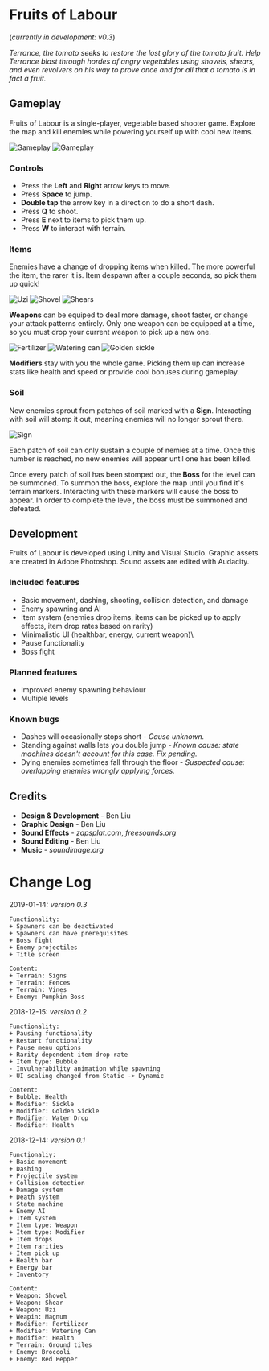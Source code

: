 # Fruits of Labour
(*currently in development: v0.3*)

*Terrance, the tomato seeks to restore the lost glory of the tomato fruit. Help Terrance blast through hordes of angry vegetables using shovels, shears, and even revolvers on his way to prove once and for all that a tomato is in fact a fruit.*

## Gameplay
Fruits of Labour is a single-player, vegetable based shooter game. Explore the map and kill enemies while powering yourself up with cool new items. 

![Gameplay](Screenshots/Gameplay3.PNG)
![Gameplay](Screenshots/Gameplay4.PNG)

### Controls
* Press the **Left** and **Right** arrow keys to move.
* Press **Space** to jump.
* **Double tap** the arrow key in a direction to do a short dash.
* Press **Q** to shoot.
* Press **E** next to items to pick them up.
* Press **W** to interact with terrain.

### Items
Enemies have a change of dropping items when killed. The more powerful the item, the rarer it is. Item despawn after a couple seconds, so pick them up quick!

![Uzi](Screenshots/Uzi.PNG)
![Shovel](Screenshots/Shovel.PNG)
![Shears](Screenshots/Shears.PNG)

**Weapons** can be equiped to deal more damage, shoot faster, or change your attack patterns entirely. Only one weapon can be equipped at a time, so you must drop your current weapon to pick up a new one.

![Fertilizer](Screenshots/Fertilizer.PNG)
![Watering can](Screenshots/Watercan.PNG)
![Golden sickle](Screenshots/GoldSickle.PNG)

**Modifiers** stay with you the whole game. Picking them up can increase stats like health and speed or provide cool bonuses during gameplay.

### Soil
New enemies sprout from patches of soil marked with a **Sign**. Interacting with soil will stomp it out, meaning enemies will no longer sprout there.

![Sign](Screenshots/Sign.PNG)

Each patch of soil can only sustain a couple of nemies at a time. Once this number is reached, no new enemies will appear until one has been killed. 

Once every patch of soil has been stomped out, the **Boss** for the level can be summoned. To summon the boss, explore the map until you find it's terrain markers. Interacting with these markers will cause the boss to appear. In order to complete the level, the boss must be summoned and defeated.

## Development
Fruits of Labour is developed using Unity and Visual Studio. Graphic assets are created in Adobe Photoshop. Sound assets are edited with Audacity.

### Included features
* Basic movement, dashing, shooting, collision detection, and damage
* Enemy spawning and AI
* Item system (enemies drop items, items can be picked up to apply effects, item drop rates based on rarity)
* Minimalistic UI (healthbar, energy, current weapon)\
* Pause functionality
* Boss fight

### Planned features
* Improved enemy spawning behaviour
* Multiple levels

### Known bugs
* Dashes will occasionally stops short - *Cause unknown.*
* Standing against walls lets you double jump - *Known cause: state machines doesn't account for this case. Fix pending.*
* Dying enemies sometimes fall through the floor - *Suspected cause: overlapping enemies wrongly applying forces.*

## Credits
* **Design & Development** - Ben Liu
* **Graphic Design** - Ben Liu
* **Sound Effects** - *zapsplat.com*, *freesounds.org*
* **Sound Editing** - Ben Liu
*  **Music** - *soundimage.org*



# Change Log

2019-01-14: *version 0.3*
```
Functionality:
+ Spawners can be deactivated
+ Spawners can have prerequisites
+ Boss fight
+ Enemy projectiles
+ Title screen

Content:
+ Terrain: Signs
+ Terrain: Fences
+ Terrain: Vines
+ Enemy: Pumpkin Boss
```

2018-12-15: *version 0.2*
```
Functionality:
+ Pausing functionality
+ Restart functionality
+ Pause menu options
+ Rarity dependent item drop rate
+ Item type: Bubble
- Invulnerability animation while spawning
> UI scaling changed from Static -> Dynamic

Content:
+ Bubble: Health
+ Modifier: Sickle
+ Modifier: Golden Sickle
+ Modifier: Water Drop
- Modifier: Health
```
2018-12-14: *version 0.1*
```
Functionaliy:
+ Basic movement
+ Dashing
+ Projectile system
+ Collision detection
+ Damage system
+ Death system
+ State machine
+ Enemy AI
+ Item system
+ Item type: Weapon
+ Item type: Modifier
+ Item drops
+ Item rarities
+ Item pick up
+ Health bar
+ Energy bar
+ Inventory

Content:
+ Weapon: Shovel
+ Weapon: Shear
+ Weapon: Uzi
+ Weapin: Magnum
+ Modifier: Fertilizer
+ Modifier: Watering Can
+ Modifier: Health
+ Terrain: Ground tiles
+ Enemy: Broccoli
+ Enemy: Red Pepper
```
